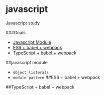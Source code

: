 # javascript

Javascript study 

###Goals
* [Javascript Module](#javascript-module)
* [ES6 + babel + webpack](#es6--babel--webpack)
* [TypeScript + babel + webpack](#typescript--babel--webpack)

##javascript module
* `object listerals`
* `module pattern`
##ES6 + babel + webpack

##TypeScript + babel + webpack